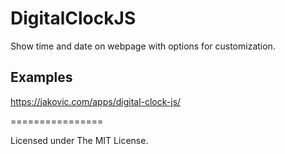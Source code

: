 # DigitalClockJS

Show time and date on webpage with options for customization.

## Examples
https://jakovic.com/apps/digital-clock-js/

================

Licensed under The MIT License.